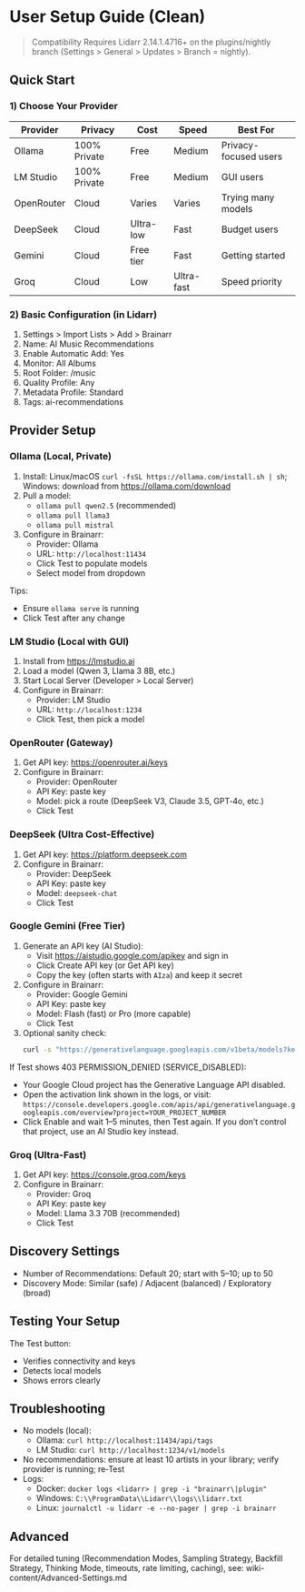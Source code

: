 # User Setup Guide (Clean)

> Compatibility
> Requires Lidarr 2.14.1.4716+ on the plugins/nightly branch (Settings > General > Updates > Branch = nightly).

## Quick Start

### 1) Choose Your Provider

| Provider   | Privacy        | Cost     | Speed        | Best For               |
|------------|----------------|----------|--------------|------------------------|
| Ollama     | 100% Private   | Free     | Medium       | Privacy-focused users  |
| LM Studio  | 100% Private   | Free     | Medium       | GUI users              |
| OpenRouter | Cloud          | Varies   | Varies       | Trying many models     |
| DeepSeek   | Cloud          | Ultra-low| Fast         | Budget users           |
| Gemini     | Cloud          | Free tier| Fast         | Getting started        |
| Groq       | Cloud          | Low      | Ultra-fast   | Speed priority         |

### 2) Basic Configuration (in Lidarr)

1. Settings > Import Lists > Add > Brainarr
2. Name: AI Music Recommendations
3. Enable Automatic Add: Yes
4. Monitor: All Albums
5. Root Folder: /music
6. Quality Profile: Any
7. Metadata Profile: Standard
8. Tags: ai-recommendations

## Provider Setup

### Ollama (Local, Private)

1. Install: Linux/macOS `curl -fsSL https://ollama.com/install.sh | sh`; Windows: download from <https://ollama.com/download>
2. Pull a model:
   - `ollama pull qwen2.5` (recommended)
   - `ollama pull llama3`
   - `ollama pull mistral`
3. Configure in Brainarr:
   - Provider: Ollama
   - URL: `http://localhost:11434`
   - Click Test to populate models
   - Select model from dropdown

Tips:

- Ensure `ollama serve` is running
- Click Test after any change

### LM Studio (Local with GUI)

1. Install from <https://lmstudio.ai>
2. Load a model (Qwen 3, Llama 3 8B, etc.)
3. Start Local Server (Developer > Local Server)
4. Configure in Brainarr:
   - Provider: LM Studio
   - URL: `http://localhost:1234`
   - Click Test, then pick a model

### OpenRouter (Gateway)

1. Get API key: <https://openrouter.ai/keys>
2. Configure in Brainarr:
   - Provider: OpenRouter
   - API Key: paste key
   - Model: pick a route (DeepSeek V3, Claude 3.5, GPT‑4o, etc.)
   - Click Test

### DeepSeek (Ultra Cost-Effective)

1. Get API key: <https://platform.deepseek.com>
2. Configure in Brainarr:
   - Provider: DeepSeek
   - API Key: paste key
   - Model: `deepseek-chat`
   - Click Test

### Google Gemini (Free Tier)

1. Generate an API key (AI Studio):
   - Visit <https://aistudio.google.com/apikey> and sign in
   - Click Create API key (or Get API key)
   - Copy the key (often starts with `AIza`) and keep it secret
2. Configure in Brainarr:
   - Provider: Google Gemini
   - API Key: paste key
   - Model: Flash (fast) or Pro (more capable)
   - Click Test
3. Optional sanity check:
   ```bash
   curl -s "https://generativelanguage.googleapis.com/v1beta/models?key=YOUR_GEMINI_API_KEY" | jq '.models[0].name'
   ```

If Test shows 403 PERMISSION_DENIED (SERVICE_DISABLED):
- Your Google Cloud project has the Generative Language API disabled.
- Open the activation link shown in the logs, or visit:
  `https://console.developers.google.com/apis/api/generativelanguage.googleapis.com/overview?project=YOUR_PROJECT_NUMBER`
- Click Enable and wait 1–5 minutes, then Test again. If you don’t control that project, use an AI Studio key instead.

### Groq (Ultra-Fast)

1. Get API key: <https://console.groq.com/keys>
2. Configure in Brainarr:
   - Provider: Groq
   - API Key: paste key
   - Model: Llama 3.3 70B (recommended)
   - Click Test

## Discovery Settings

- Number of Recommendations: Default 20; start with 5–10; up to 50
- Discovery Mode: Similar (safe) / Adjacent (balanced) / Exploratory (broad)

## Testing Your Setup

The Test button:

- Verifies connectivity and keys
- Detects local models
- Shows errors clearly

## Troubleshooting

- No models (local):
  - Ollama: `curl http://localhost:11434/api/tags`
  - LM Studio: `curl http://localhost:1234/v1/models`
- No recommendations: ensure at least 10 artists in your library; verify provider is running; re‑Test
- Logs:
  - Docker: `docker logs <lidarr> | grep -i "brainarr\|plugin"`
  - Windows: `C:\\ProgramData\\Lidarr\\logs\\lidarr.txt`
  - Linux: `journalctl -u lidarr -e --no-pager | grep -i brainarr`

## Advanced

For detailed tuning (Recommendation Modes, Sampling Strategy, Backfill Strategy, Thinking Mode, timeouts, rate limiting, caching), see: wiki-content/Advanced-Settings.md
